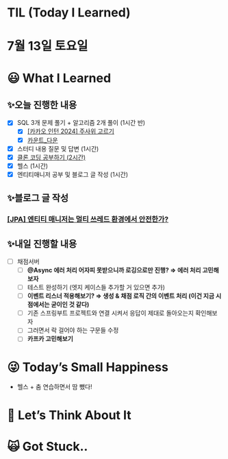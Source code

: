 # TIL (Today I Learned)

# 7월 13일 토요일

# 😃 What I Learned

## ✨오늘 진행한 내용

- [x]  SQL 3개 문제 풀기 + 알고리즘 2개 풀이 (1시간 반)
    - [x]  [[카카오 인턴 2024] 주사위 고르기](https://www.notion.so/2024-74804659ca9b47c9a8ce05921b99cd76?pvs=21)
    - [x]  [카운트_다운](https://www.notion.so/3c72928e1ba9430faf175df3cd3d826d?pvs=21)
- [x]  스터디 내용 질문 및 답변 (1시간)
- [x]  [클론 코딩 공부하기 (2시간)](https://www.notion.so/soo_step1-bc41fa42504f4d4f8d3291f4fc8d0f73?pvs=21)
- [x]  헬스 (1시간)
- [x]  엔티티매니저 공부 및 블로그 글 작성 (1시간)

## ✨블로그 글 작성

### [**[JPA] 엔티티 매니저는 멀티 쓰레드 환경에서 안전한가?**](https://velog.io/@damongsanga/JPA-%EC%97%94%ED%8B%B0%ED%8B%B0-%EB%A7%A4%EB%8B%88%EC%A0%80%EB%8A%94-%EB%A9%80%ED%8B%B0-%EC%93%B0%EB%A0%88%EB%93%9C-%ED%99%98%EA%B2%BD%EC%97%90%EC%84%9C-%EC%96%B4%EB%96%BB%EA%B2%8C-%EB%8F%99%EC%9E%91%ED%95%98%EB%8A%94%EA%B0%80)

## ✨내일 진행할 내용

- [ ]  채점서버
    - [ ]  **@Async 에러 처리 어자피 못받으니까 로깅으로만 진행? ⇒ 에러 처리 고민해보자**
    - [ ]  테스트 완성하기 (엣지 케이스들 추가할 거 있으면 추가)
    - [ ]  **이벤트 리스너 적용해보기? ⇒ 생성 & 채점 로직 간의 이벤트 처리 (이건 지금 시점에서는 굳이인 것 같다)**
    - [ ]  기존 스프링부트 프로젝트와 연결 시켜서 응답이 제대로 돌아오는지 확인해보자
    - [ ]  그러면서 락 걸어야 하는 구문들 수정
    - [ ]  **카프카 고민해보기**

# 😜 Today’s Small Happiness

- 헬스 + 춤 연습하면서 땀 뺐다!

# 🧐 Let’s Think About It

# 🙀 Got Stuck..